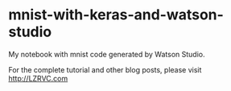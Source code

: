 # mnist-with-keras-and-watson-studio
My notebook with mnist code generated by Watson Studio.

For the complete tutorial and other blog posts, please visit http://LZRVC.com

